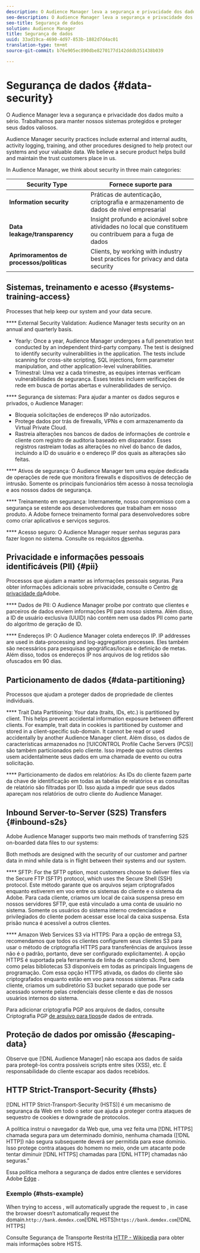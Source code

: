 ```yaml
---
description: O Audience Manager leva a segurança e privacidade dos dados muito a sério. Trabalhamos para manter nossos sistemas protegidos e proteger seus dados valiosos.
seo-description: O Audience Manager leva a segurança e privacidade dos dados muito a sério. Trabalhamos para manter nossos sistemas protegidos e proteger seus dados valiosos.
seo-title: Segurança de dados
solution: Audience Manager
title: Segurança de dados
uuid: 33ad19ca-4690-4d97-853b-1882d7d4ac01
translation-type: tm+mt
source-git-commit: b76e905ec890dbe8270177d142dddb351438b039

---
```



# Segurança de dados {#data-security}

O Audience Manager leva a segurança e privacidade dos dados muito a sério. Trabalhamos para manter nossos sistemas protegidos e proteger seus dados valiosos.

Audience Manager security practices include external and internal audits, activity logging, training, and other procedures designed to help protect our systems and your valuable data. We believe a secure product helps build and maintain the trust customers place in us.

In Audience Manager, we think about security in three main categories:

| Security Type | Fornece suporte para |
|---|---|
| **Information security** | Práticas de autenticação, criptografia e armazenamento de dados de nível empresarial |
| **Data leakage/transparency** | Insight profundo e acionável sobre atividades no local que constituem ou contribuem para a fuga de dados |
| **Aprimoramentos de processos/políticas** | Clients, by working with industry best practices for privacy and data security |

## Sistemas, treinamento e acesso {#systems-training-access}

Processes that help keep our system and your data secure.

**** External Security Validation:  Audience Manager tests security on an annual and quarterly basis.

* Yearly: Once a year, Audience Manager undergoes a full penetration test conducted by an independent third-party company. The test is designed to identify security vulnerabilities in the application. The tests include scanning for cross-site scripting, SQL injections, form parameter manipulation, and other application-level vulnerabilities.
* Trimestral: Uma vez a cada trimestre, as equipes internas verificam vulnerabilidades de segurança. Esses testes incluem verificações de rede em busca de portas abertas e vulnerabilidades de serviço.

**** Segurança de sistemas:  Para ajudar a manter os dados seguros e privados, o Audience Manager:

* Bloqueia solicitações de endereços IP não autorizados.
* Protege dados por trás de firewalls, VPNs e com armazenamento da Virtual Private Cloud.
* Rastreia alterações nos bancos de dados de informações de controle e cliente com registro de auditoria baseado em disparador. Esses registros rastreiam todas as alterações no nível do banco de dados, incluindo a ID do usuário e o endereço IP dos quais as alterações são feitas.

**** Ativos de segurança:  O Audience Manager tem uma equipe dedicada de operações de rede que monitora firewalls e dispositivos de detecção de intrusão. Somente os principais funcionários têm acesso à nossa tecnologia e aos nossos dados de segurança.

**** Treinamento em segurança:  Internamente, nosso compromisso com a segurança se estende aos desenvolvedores que trabalham em nosso produto. A Adobe fornece treinamento formal para desenvolvedores sobre como criar aplicativos e serviços seguros.

**** Acesso seguro:  O Audience Manager requer senhas seguras para fazer logon no sistema. Consulte os requisitos [de](../../reference/password-requirements.md)senha.

## Privacidade e informações pessoais identificáveis (PII) {#pii}

Processos que ajudam a manter as informações pessoais seguras. Para obter informações adicionais sobre privacidade, consulte o Centro [de privacidade da](https://www.adobe.com/privacy/advertising-services.html)Adobe.

**** Dados de PII:  O Audience Manager proíbe por contrato que clientes e parceiros de dados enviem informações PII para nosso sistema. Além disso, a ID de usuário exclusiva (UUID) não contém nem usa dados PII como parte do algoritmo de geração de ID.

**** Endereços IP:  O Audience Manager coleta endereços IP. IP addresses are used in data-processing and log-aggregation processes. Eles também são necessários para pesquisas geográficas/locais e definição de metas. Além disso, todos os endereços IP nos arquivos de log retidos são ofuscados em 90 dias.

## Particionamento de dados {#data-partitioning}

Processos que ajudam a proteger dados de propriedade de clientes individuais.

**** Trait Data Partitioning:  Your data (traits, IDs, etc.) is partitioned by client. This helps prevent accidental information exposure between different clients. For example, trait data in cookies is partitioned by customer and stored in a client-specific sub-domain. It cannot be read or used accidentally by another Audience Manager client. Além disso, os dados de características armazenados no [!UICONTROL Profile Cache Servers (PCS)] são também particionados pelo cliente. Isso impede que outros clientes usem acidentalmente seus dados em uma chamada de evento ou outra solicitação.

**** Particionamento de dados em relatórios:  As IDs do cliente fazem parte da chave de identificação em todas as tabelas de relatórios e as consultas de relatório são filtradas por ID. Isso ajuda a impedir que seus dados apareçam nos relatórios de outro cliente do Audience Manager.

## Inbound Server-to-Server (S2S) Transfers {#inbound-s2s}

Adobe Audience Manager supports two main methods of transferring S2S on-boarded data files to our systems:

Both methods are designed with the security of our customer and partner data in mind while data is in flight between their systems and our system.

**** SFTP: For the SFTP option, most customers choose to deliver files via the Secure FTP (SFTP) protocol, which uses the Secure Shell (SSH) protocol. Este método garante que os arquivos sejam criptografados enquanto estiverem em voo entre os sistemas do cliente e o sistema da Adobe. Para cada cliente, criamos um local de caixa suspensa preso em nossos servidores SFTP, que está vinculado a uma conta de usuário no sistema. Somente os usuários do sistema interno credenciados e privilegiados do cliente podem acessar esse local da caixa suspensa. Esta prisão nunca é acessível a outros clientes.

**** Amazon Web Services S3 via HTTPS: Para a opção de entrega S3, recomendamos que todos os clientes configurem seus clientes S3 para usar o método de criptografia HTTPS para transferências de arquivos (esse não é o padrão, portanto, deve ser configurado explicitamente). A opção HTTPS é suportada pela ferramenta de linha de comando s3cmd, bem como pelas bibliotecas S3 disponíveis em todas as principais linguagens de programação. Com essa opção HTTPS ativada, os dados do cliente são criptografados enquanto estão em voo para nossos sistemas. Para cada cliente, criamos um subdiretório S3 bucket separado que pode ser acessado somente pelas credenciais desse cliente e das de nossos usuários internos do sistema.

Para adicionar criptografia PGP aos arquivos de dados, consulte Criptografia PGP [de arquivo para tipos](../../integration/sending-audience-data/batch-data-transfer-explained/inbound-file-encryption.md)de dados de entrada.

## Proteção de dados por omissão {#escaping-data}

Observe que [!DNL Audience Manager] não escapa aos dados de saída para protegê-los contra possíveis scripts entre sites (XSS), etc. É responsabilidade do cliente escapar aos dados recebidos.

## HTTP Strict-Transport-Security {#hsts}

[!DNL HTTP Strict-Transport-Security (HSTS)] é um mecanismo de segurança da Web em todo o setor que ajuda a proteger contra ataques de sequestro de cookies e downgrade de protocolos.

A política instrui o navegador da Web que, uma vez feita uma [!DNL HTTPS] chamada segura para um determinado domínio, nenhuma chamada ([!DNL HTTP]) não segura subsequente deverá ser permitida para esse domínio. Isso protege contra ataques do homem no meio, onde um atacante pode tentar diminuir [!DNL HTTPS] chamadas para [!DNL HTTP] chamadas não seguras."

Essa política melhora a segurança de dados entre clientes e servidores Adobe [Edge](../../reference/system-components/components-edge.md) .

### Exemplo {#hsts-example}

When trying to access ,  will automatically upgrade the request to  , in case the browser doesn’t automatically request the  domain.`http://bank.demdex.com`[!DNL HSTS]`https://bank.demdex.com`[!DNL HTTPS]

Consulte Segurança de Transporte Restrita [HTTP - Wikipedia](https://en.wikipedia.org/wiki/HTTP_Strict_Transport_Security) para obter mais informações sobre HSTS.
